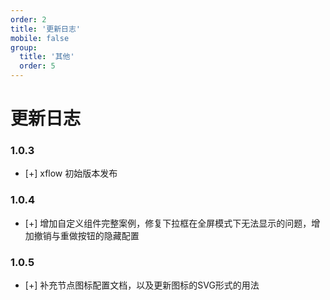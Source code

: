 ```yaml
---
order: 2
title: '更新日志'
mobile: false
group: 
  title: '其他'
  order: 5
---
```


# 更新日志

### 1.0.3
- [+] xflow 初始版本发布

### 1.0.4
- [+] 增加自定义组件完整案例，修复下拉框在全屏模式下无法显示的问题，增加撤销与重做按钮的隐藏配置

### 1.0.5
- [+] 补充节点图标配置文档，以及更新图标的SVG形式的用法
